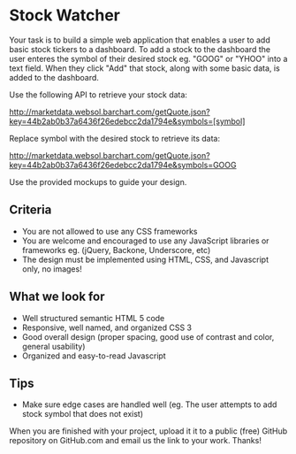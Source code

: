 # Stock Watcher

Your task is to build a simple web application that enables a user to add basic stock tickers to a dashboard. To add a stock to the dashboard the user enteres the symbol of their desired stock eg. "GOOG" or "YHOO" into a text field. When they click "Add" that stock, along with some basic data, is added to the dashboard.

Use the following API to retrieve your stock data:

http://marketdata.websol.barchart.com/getQuote.json?key=44b2ab0b37a6436f26edebcc2da1794e&symbols=[symbol]

Replace symbol with the desired stock to retrieve its data:

http://marketdata.websol.barchart.com/getQuote.json?key=44b2ab0b37a6436f26edebcc2da1794e&symbols=GOOG

Use the provided mockups to guide your design.

## Criteria
* You are not allowed to use any CSS frameworks
* You are welcome and encouraged to use any JavaScript libraries or frameworks eg. (jQuery, Backone, Underscore, etc)
* The design must be implemented using HTML, CSS, and Javascript only, no images! 

## What we look for
* Well structured semantic HTML 5 code
* Responsive, well named, and organized CSS 3
* Good overall design (proper spacing, good use of contrast and color, general usability)
* Organized and easy-to-read Javascript

## Tips
* Make sure edge cases are handled well (eg. The user attempts to add stock symbol that does not exist)

When you are finished with your project, upload it it to a public (free) GitHub repository on GitHub.com and email us the link to your work. Thanks!
